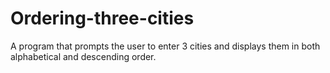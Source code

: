 # Ordering-three-cities
A program that prompts the user to enter 3 cities and displays them in both alphabetical and descending order.
